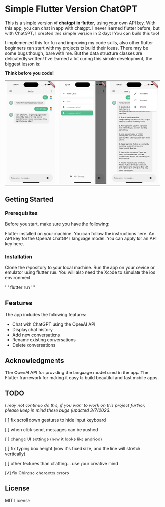 # Simple Flutter Version ChatGPT 

This is a simple version of **chatgpt in flutter**, using your own API key. With this app, you can chat in app with chatgpt. I never learned flutter before, but with ChatGPT, I created this simple version in 2 days! You can build this too!

I implemented this for fun and improving my code skills, also other flutter beginners can start with my projects to build their ideas. There may be some bugs though, bare with me. But the data structure classes are delicatedly written! I've learned a lot during this simple development, the biggest lesson is:

**Think before you code!**


|  |  |  |
| - | - | - |
| ![img](images/screen1.png) | ![img](images/screen2.png) | ![img](images/screen3.png) |


## Getting Started
### Prerequisites
Before you start, make sure you have the following:

Flutter installed on your machine. You can follow the instructions here.
An API key for the OpenAI ChatGPT language model. You can apply for an API key here.
### Installation
Clone the repository to your local machine.
Run the app on your device or emulator using flutter run.
You will also need the Xcode to simulate the ios environment.

'''
flutter run
'''

## Features
The app includes the following features:

- Chat with ChatGPT using the OpenAI API
- Display chat history
- Add new conversations
- Rename existing conversations
- Delete conversations


## Acknowledgments
The OpenAI API for providing the language model used in the app.
The Flutter framework for making it easy to build beautiful and fast mobile apps.


## TODO 
 
 *I may not continue do this, if you want to work on this project further, please keep in mind these bugs (updated 3/7/2023)*

[ ] fix scroll down gestures to hide input keyboard

[ ] when click send, messages can be pushed

[ ] change UI settings (now it looks like andriod)

[ ] fix typing box height (now it's fixed size, and the line will stretch vertically)

[ ] other features than chatting... use your creative mind

[√] fix Chinese character errors 


## License
MIT License
